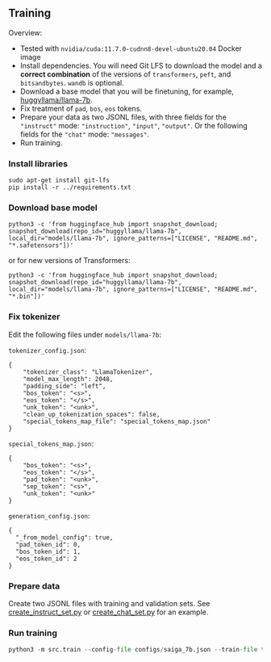 ## Training

Overview:

* Tested with `nvidia/cuda:11.7.0-cudnn8-devel-ubuntu20.04` Docker image
* Install dependencies. You will need Git LFS to download the model and a **correct combination** of the versions of `transformers`, `peft`, and `bitsandbytes`. `wandb` is optional.
* Download a base model that you will be finetuning, for example, [huggyllama/llama-7b](https://huggingface.co/huggyllama/llama-7b).
* Fix treatment of `pad`, `bos`, `eos` tokens.
* Prepare your data as two JSONL files, with three fields for the `"instruct"` mode: `"instruction"`, `"input"`, `"output"`. Or the following fields for the `"chat"` mode: `"messages"`.
* Run training.

### Install libraries
```
sudo apt-get install git-lfs
pip install -r ../requirements.txt
```

### Download base model
```
python3 -c 'from huggingface_hub import snapshot_download; snapshot_download(repo_id="huggyllama/llama-7b", local_dir="models/llama-7b", ignore_patterns=["LICENSE", "README.md", "*.safetensors"])'
```

or for new versions of Transformers:

```
python3 -c 'from huggingface_hub import snapshot_download; snapshot_download(repo_id="huggyllama/llama-7b", local_dir="models/llama-7b", ignore_patterns=["LICENSE", "README.md", "*.bin"])'
```


### Fix tokenizer
Edit the following files under `models/llama-7b`:

`tokenizer_config.json`:

```
{
    "tokenizer_class": "LlamaTokenizer",
    "model_max_length": 2048,
    "padding_side": "left",
    "bos_token": "<s>",
    "eos_token": "</s>",
    "unk_token": "<unk>",
    "clean_up_tokenization_spaces": false,
    "special_tokens_map_file": "special_tokens_map.json"  
}
```

`special_tokens_map.json`:

```
{
    "bos_token": "<s>",
    "eos_token": "</s>",
    "pad_token": "<unk>",
    "sep_token": "<s>",
    "unk_token": "<unk>"
}
```

`generation_config.json`:

```
{
  "_from_model_config": true,
  "pad_token_id": 0,
  "bos_token_id": 1,
  "eos_token_id": 2
}
```

### Prepare data

Create two JSONL files with training and validation sets. See [create_instruct_set.py](https://github.com/IlyaGusev/rulm/blob/master/self_instruct/src/data_processing/create_instruct_set.py) or [create_chat_set.py](https://github.com/IlyaGusev/rulm/blob/master/self_instruct/src/data_processing/create_chat_set.py) for an example.

### Run training
```python
python3 -m src.train --config-file configs/saiga_7b.json --train-file train.jsonl --val-file val.jsonl  --output-dir models/saiga_7b --omit-base-model-save
```
